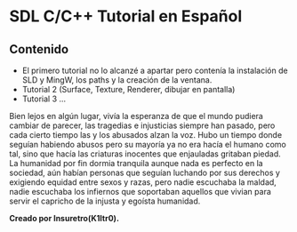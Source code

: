# SDL C/C++ Tutorial en Español
## Contenido

* El primero tutorial no lo alcanzé a apartar pero contenía la instalación de SLD y MingW,
los paths y la creación de la ventana.
* Tutorial 2 (Surface, Texture, Renderer, dibujar en pantalla)
* Tutorial 3 ...

Bien lejos en algún lugar, vivía la esperanza de que el mundo pudiera cambiar de parecer,
las tragedias e injusticias siempre han pasado, pero cada cierto tiempo las y los abusados
alzan la voz. Hubo un tiempo donde seguían habiendo abusos pero su mayoría ya no era hacía el humano
como tal, sino que hacía las criaturas inocentes que enjauladas gritaban piedad. La humanidad
por fin dormia tranquila aunque nada es perfecto en la sociedad, aún habían personas que seguían
luchando por sus derechos y exigiendo equidad entre sexos y razas, pero nadie escuchaba la maldad,
nadie escuchaba los infiernos que soportaban aquellos que vivian para servir el capricho de la injusta y egoísta humanidad.


**Creado por Insuretro(K1ltr0).**